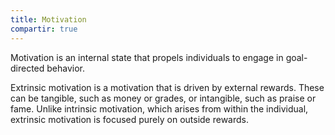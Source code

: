 ```yaml
---
title: Motivation
compartir: true
---
```


Motivation is an internal state that propels individuals to engage in goal-directed behavior.

Extrinsic motivation is a motivation that is driven by external rewards. These can be tangible, such as money or grades, or intangible, such as praise or fame. Unlike intrinsic motivation, which arises from within the individual, extrinsic motivation is focused purely on outside rewards.
